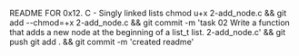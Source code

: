 README FOR 0x12. C - Singly linked lists
chmod u+x 2-add_node.c && git add --chmod=+x 2-add_node.c && git commit -m 'task 02 Write a function that adds a new node at the beginning of a list_t list. 2-add_node.c' && git push
git add . && git commit -m 'created readme'